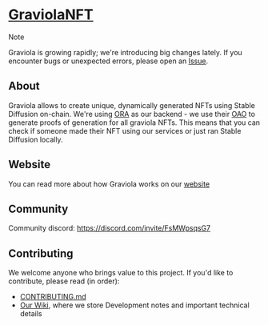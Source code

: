 # [GraviolaNFT](https://el-tumero.github.io/graviola/)

> [!NOTE]
> Graviola is growing rapidly; we're introducing big changes lately. If you encounter bugs or unexpected errors, please open an [Issue](https://github.com/el-tumero/graviola/issues).

## About

Graviola allows to create unique, dynamically generated NFTs using Stable Diffusion on-chain.
We're using [ORA](https://www.ora.io/) as our backend - we use their [OAO](https://www.ora.io/app/opml/models) to generate proofs of generation for all graviola NFTs. This means that you can check if someone made their NFT using our services or just ran Stable Diffusion locally.

## Website

You can read more about how Graviola works on our [website](https://el-tumero.github.io/graviola/)

## Community

Community discord: https://discord.com/invite/FsMWpsqsG7

## Contributing

We welcome anyone who brings value to this project. If you'd like to contribute, please read (in order):
- [CONTRIBUTING.md](https://github.com)
- [Our Wiki](https://github.com/el-tumero/graviola/wiki), where we store Development notes and important technical details









<!-- OLD Hackathon README -->

<!-- # Graviola

Project for [Autonomous Agent: AI x Web3 Hackathon 2024](https://autonomous-agent.devpost.com/) (ORA Bounty 2 Winner)

## About

Graviola's initiative employs blockchain, AI, and randomness to autonomously produce NFTs using user-supplied and on-chain stored keywords. It processes these keywords into AI-generated portraits through Stable Diffusion, then catalogs these unique NFTs with associated rarity and other metadata attributes on the blockchain.

## App Setup

1. `git clone https://github.com/el-tumero/graviola && cd graviola`
2. download Foundry https://book.getfoundry.sh/getting-started/installation#using-foundryup
3. generate types for the frontend
   1. `cd contracts && yarn`
   2. `yarn build && yarn types`
4. run website
   1. `cd ../frontend && yarn`
   2. `yarn dev`

## Live demo

https://el-tumero.github.io/graviola/ -->